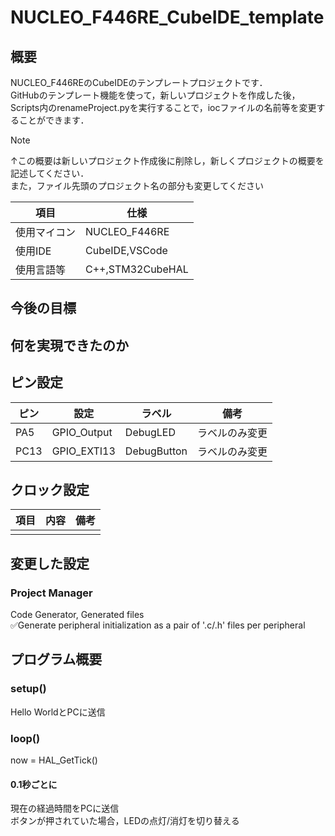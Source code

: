 # NUCLEO_F446RE_CubeIDE_template
## 概要
NUCLEO_F446REのCubeIDEのテンプレートプロジェクトです．\
GitHubのテンプレート機能を使って，新しいプロジェクトを作成した後，Scripts内のrenameProject.pyを実行することで，iocファイルの名前等を変更することができます．
>[!NOTE]
>↑この概要は新しいプロジェクト作成後に削除し，新しくプロジェクトの概要を記述してください．\
>また，ファイル先頭のプロジェクト名の部分も変更してください

| 項目         | 仕様             |
| ------------ | ---------------- |
| 使用マイコン | NUCLEO_F446RE    |
| 使用IDE      | CubeIDE,VSCode   |
| 使用言語等   | C++,STM32CubeHAL |

## 今後の目標

## 何を実現できたのか

## ピン設定
| ピン | 設定        | ラベル      | 備考           |
| ---- | ----------- | ----------- | -------------- |
| PA5  | GPIO_Output | DebugLED    | ラベルのみ変更 |
| PC13 | GPIO_EXTI13 | DebugButton | ラベルのみ変更 |

## クロック設定
| 項目 | 内容 | 備考 |
| ---- | ---- | ---- |
|      |      |      |

## 変更した設定
### Project Manager
Code Generator, Generated files\
✅Generate peripheral initialization as a pair of '.c/.h' files per peripheral

## プログラム概要
### setup()
Hello WorldとPCに送信
### loop()
now = HAL_GetTick()
#### 0.1秒ごとに
現在の経過時間をPCに送信\
ボタンが押されていた場合，LEDの点灯/消灯を切り替える
